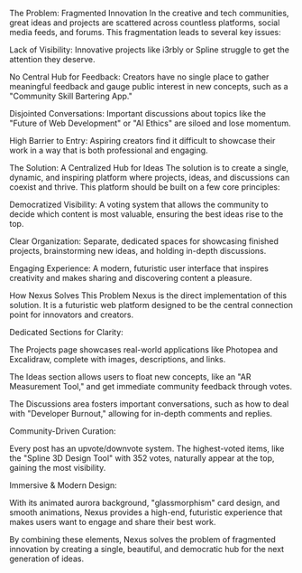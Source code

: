 The Problem: Fragmented Innovation
In the creative and tech communities, great ideas and projects are scattered across countless platforms, social media feeds, and forums. This fragmentation leads to several key issues:

Lack of Visibility: Innovative projects like i3rbly or Spline struggle to get the attention they deserve.

No Central Hub for Feedback: Creators have no single place to gather meaningful feedback and gauge public interest in new concepts, such as a "Community Skill Bartering App."

Disjointed Conversations: Important discussions about topics like the "Future of Web Development" or "AI Ethics" are siloed and lose momentum.

High Barrier to Entry: Aspiring creators find it difficult to showcase their work in a way that is both professional and engaging.

The Solution: A Centralized Hub for Ideas
The solution is to create a single, dynamic, and inspiring platform where projects, ideas, and discussions can coexist and thrive. This platform should be built on a few core principles:

Democratized Visibility: A voting system that allows the community to decide which content is most valuable, ensuring the best ideas rise to the top.

Clear Organization: Separate, dedicated spaces for showcasing finished projects, brainstorming new ideas, and holding in-depth discussions.

Engaging Experience: A modern, futuristic user interface that inspires creativity and makes sharing and discovering content a pleasure.

How Nexus Solves This Problem
Nexus is the direct implementation of this solution. It is a futuristic web platform designed to be the central connection point for innovators and creators.

Dedicated Sections for Clarity:

The Projects page showcases real-world applications like Photopea and Excalidraw, complete with images, descriptions, and links.

The Ideas section allows users to float new concepts, like an "AR Measurement Tool," and get immediate community feedback through votes.

The Discussions area fosters important conversations, such as how to deal with "Developer Burnout," allowing for in-depth comments and replies.

Community-Driven Curation:

Every post has an upvote/downvote system. The highest-voted items, like the "Spline 3D Design Tool" with 352 votes, naturally appear at the top, gaining the most visibility.

Immersive & Modern Design:

With its animated aurora background, "glassmorphism" card design, and smooth animations, Nexus provides a high-end, futuristic experience that makes users want to engage and share their best work.

By combining these elements, Nexus solves the problem of fragmented innovation by creating a single, beautiful, and democratic hub for the next generation of ideas.
